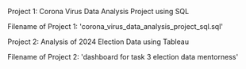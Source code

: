 Project 1: Corona Virus Data Analysis Project using SQL

Filename of Project 1: 'corona_virus_data_analysis_project_sql.sql'


Project 2: Analysis of 2024 Election Data using Tableau

Filename of Project 2: 'dashboard for task 3 election data mentorness'



